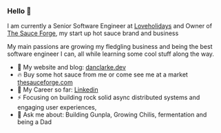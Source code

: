 ### Hello 👋

I am currently a Senior Software Engineer at [Loveholidays](https://careers.loveholidays.com/) and Owner of [The Sauce Forge](https://thesauceforge.com/), my start up hot sauce brand and business

My main passions are growing my fledgling business and being the best software engineer I can, all while learning some cool stuff along the way.

- 📙 My website and blog: [danclarke.dev](https://danclarke.dev/)
- 🔥 Buy some hot sauce from me or come see me at a market [thesauceforge.com](https://thesauceforge.com/)
- 🧳 My Career so far: [Linkedin](https://www.linkedin.com/in/danielclarkesoftwareengineer/)
- ⚡️ Focusing on building rock solid async distributed systems and engaging user experiences,
- 📩 Ask me about: Building Gunpla, Growing Chilis, fermentation and being a Dad
